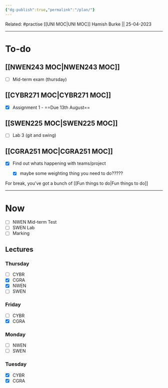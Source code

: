 ```yaml
---
{"dg-publish":true,"permalink":"/plan/"}
---
```


Related: #practise 
[[UNI MOC\|UNI MOC]]
Hamish Burke || 25-04-2023
***

# To-do

## [[NWEN243 MOC\|NWEN243 MOC]]

- [ ] Mid-term exam (thursday)

## [[CYBR271 MOC\|CYBR271 MOC]]

- [x] Assignment 1 - ==Due 13th August==

## [[SWEN225 MOC\|SWEN225 MOC]]

- [ ] Lab 3 (git and swing)

## [[CGRA251 MOC\|CGRA251 MOC]]

- [x] Find out whats happening with teams/project
	- [x] maybe some weighting thing you need to do?????


For break, you've got a bunch of [[Fun things to do\|Fun things to do]]

***

# Now

- [ ] NWEN Mid-term Test
- [ ] SWEN Lab
- [ ] Marking

## Lectures

### Thursday

- [ ] CYBR
- [x] CGRA
- [x] NWEN
- [ ] SWEN

### Friday

- [ ] CYBR
- [x] CGRA

### Monday

- [ ] NWEN
- [ ] SWEN

### Tuesday

- [x] CYBR
- [x] CGRA
